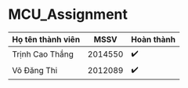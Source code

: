 # MCU_Assignment

| Họ tên thành viên      | MSSV        | Hoàn thành |
| -----------            | ----------- | -----------|
| Trịnh Cao Thắng        | 2014550     |:heavy_check_mark:|
| Võ Đăng Thi            | 2012089     |:heavy_check_mark:|
